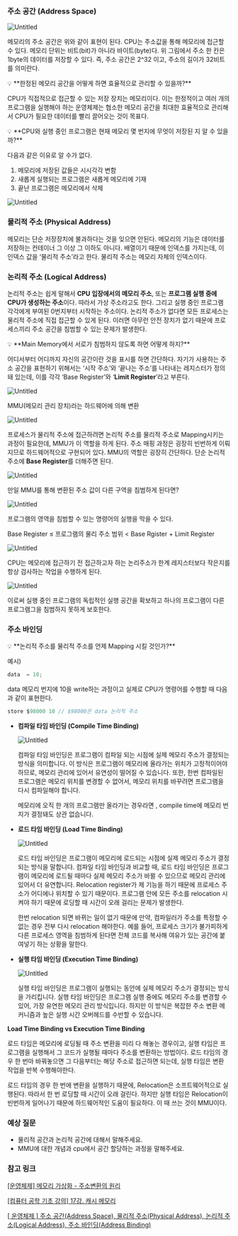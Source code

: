 ### 주소 공간 (Address Space)

![Untitled](./img/main_memory.png)

메모리의 주소 공간은 위와 같이 표현이 된다. CPU는 주소값을 통해 메모리에 접근할 수 있다. 메모리 단위는 비트(bit)가 아니라 바이트(byte)다. 위 그림에서 주소 한 칸은 1byte의 데이터를 저장할 수 있다. 즉, 주소 공간은 2^32 이고, 주소의 길이가 32비트를 의미란다.

<aside>
💡 **한정된 메모리 공간을 어떻게 하면 효율적으로 관리할 수 있을까?**

</aside>

CPU가 직접적으로 접근할 수 있는 저장 장치는 메모리이다. 이는 한정적이고 여러 개의 프로그램을 실행해야 하는 운영체제는 협소한 메모리 공간을 최대한 효율적으로 관리해서 CPU가 필요한 데이터를 빨리 끌어오는 것이 목표다. 

<aside>
💡 **CPU와 실행 중인 프로그램은 현재 메모리 몇 번지에 무엇이 저장된 지 알 수 있을까?**

</aside>

다음과 같은 이유로 알 수가 없다.

1. 메모리에 저장된 값들은 시시각각 변함
2. 새롭게 실행되는 프로그램은 새롭게 메모리에 기재
3. 끝난 프로그램은 메모리에서 삭제

![Untitled](./img/pl_address.png)

### 물리적 주소 (Physical Address)

메모리는 단순 저장장치에 불과하다는 것을 잊으면 안된다. 메모리의 기능은 데이터를 저장하는 컨테이너 그 이상 그 이하도 아니다. 배열이기 때문에 인덱스를 가지는데, 이 인덱스 값을 ‘물리적 주소’라고 한다. 물리적 주소는 메모리 자체의  인덱스이다.

### 논리적 주소 (Logical Address)

논리적 주소는 쉽게 말해서 **CPU 입장에서의 메모리 주소**, 또는 **프로그램 실행 중에 CPU가 생성하는 주소**이다. 따라서 가상 주소라고도  한다. 그리고 실행 중인 프로그램 각각에게 부여된 0번지부터 시작하는 주소이다. 논리적 주소가 없다면 모든 프로세스는 물리적 주소에 직접 접근할 수 있게 된다. 이러면 아무런 안전 장치가 없기 때문에 프로세스끼리 주소 공간을 침범할 수 있는 문제가 발생한다.

<aside>
💡 **Main Memory에서 서로가 침범하지 않도록 하면 어떻게 하지?**

</aside>

어디서부터 어디까지 자신의 공간이란 것을 표시를 하면 간단하다. 자기가 사용하는 주소 공간을 표현하기 위해서는 ‘시작 주소’와 ‘끝나는 주소’를 나타내는 레지스터가 정의돼 있는데, 이를 각각 ‘Base Register’와 ‘**Limit Register**’라고 부른다.

![Untitled](./img/mmu.png)

MMU(메모리 관리 장치)라는 하드웨어에 의해 변환

![Untitled](./img/mmu2.png)

프로세스가 물리적 주소에 접근하려면 논리적 주소를 물리적 주소로 Mapping시키는 과정이 필요한데, MMU가 이 역할을 하게 된다. 주소 매핑 과정은 굉장히 빈번하게 이뤄지므로 하드웨어적으로 구현되어 있다. MMU의 역할은 굉장히 간단하다. 단순 논리적 주소에 **Base Register**를 더해주면 된다.


![Untitled](./img/mmu3.png)

만일 MMU를 통해 변환된 주소 값이 다른 구역을 침범하게 된다면?


![Untitled](./img/mmu4.png)

프로그램의 영역을 침범할 수 있는 명령어의 실행을 막을 수 있다.

Base Register ≤ 프로그램의 물리 주소 범위 < Base Rgister + Limit Register


![Untitled](./img/mmu5.png)

CPU는 메모리에 접근하기 전 접근하고자 하는 논리주소가 한계 레지스터보다 작은지를 항상 검사하는 작업을 수행하게 된다.


![Untitled](./img/mmu6.png)

이로써 실행 중인 프로그램의 독립적인 실행 공간을 확보하고 하나의 프로그램이 다른 프로그램그을 침범하지 못하게 보호한다.

### 주소 바인딩

<aside>
💡 **논리적 주소를 물리적 주소를 언제 Mapping 시킬 것인가?**

</aside>

예시)

```c
data  = 10;
```

data 메모리 번지에 10을 write하는 과정이고 실제로 CPU가 명령어를 수행할 때 다음과 같이 표현한다.

```c
store $98000 10 // $98000은 data 논리적 주소
```

- **컴파일 타임 바인딩 (Compile Time Binding)**
    
    ![Untitled](./img/compiletimebinding.png)
    
    컴파일 타임 바인딩은 프로그램이 컴파일 되는 시점에 실제 메모리 주소가 결정되는 방식을 의미합니다. 이 방식은 프로그램이 메모리에 올라가는 위치가 고정적이어야 하므로, 메모리 관리에 있어서 유연성이 떨어질 수 있습니다. 또한, 한번 컴파일된 프로그램은 메모리 위치를 변경할 수 없어서, 메모리 위치를 바꾸려면 프로그램을 다시 컴파일해야 합니다.
    
    메모리에 오직 한 개의 프로그램만 올라가는 경우라면 , compile time에 메모리 번지가 결정돼도 상관 없습니다.
    

- **로드 타임 바인딩 (Load Time Binding)**
    
    ![Untitled](./img/loadtimebinding.png)
    
    로드 타임 바인딩은 프로그램이 메모리에 로드되는 시점에 실제 메모리 주소가 결정되는 방식을 말합니다. 컴파일 타임 바인딩과 비교할 때, 로드 타임 바인딩은 프로그램이 메모리에 로드될 때마다 실제 메모리 주소가 바뀔 수 있으므로 메모리 관리에 있어서 더 유연합니다. Relocation register가 제 기능을 하기 때문에 프로세스 주소가 어디에나 위치할 수 있기 때문이다. 프로그램 안에 모든 주소를 relocation 시켜야 하기 때문에 로딩할 때 시간이 오래 걸리는 문제가 발생한다.
    
    한번 relocation 되면 바뀌는 일이 없기 때문에 만약, 컴파일러가 주소를 특정할 수 없는 경우 전부 다시 relocation 해야한다. 예를 들어, 프로세스 크기가 불가피하게 다른 프로세스 영역을 침범하게 된다면 전체 코드를 복사해 여유가 있는 공간에 붙여넣기 하는 상황을 말한다.
    

- **실행 타임 바인딩 (Execution Time Binding)**
    
    ![Untitled](./img/executiontimebing.png)
    
    실행 타임 바인딩은 프로그램이 실행되는 동안에 실제 메모리 주소가 결정되는 방식을 가리킵니다. 실행 타임 바인딩은 프로그램 실행 중에도 메모리 주소를 변경할 수 있어, 가장 유연한 메모리 관리 방식입니다. 하지만 이 방식은 복잡한 주소 변환 메커니즘과 높은 실행 시간 오버헤드를 수반할 수 있습니다.
    

**Load Time Binding vs Execution Time Binding**

로드 타임은 메모리에 로딩될 때 주소 변환을 미리 다 해놓는 경우이고, 실행 타임은 프로그램을 실행해서 그 코드가 실행될 때마다 주소를 변환하는 방법이다. 로드 타임의 경우 한 번마 바꿔놓으면 그 다음부터는 해당 주소로 접근하면 되는데, 실행 타임은 변환 작업을 반복 수행해야한다.

로드 타임의 경우 한 번에 변환을 실행하기 때문에, Relocation은 소프트웨어적으로 실행된다. 따라서 한 번 로딩할 때 시간이 오래 걸린다. 하지만 실행 타임은 Relocation이 빈번하게 일어나기 때문에 하드웨어적인 도움이 필요하다. 이 때 쓰는 것이 MMU이다.

### 예상 질문

- 물리적 공간과 논리적 공간에 대해서 말해주세요.
- MMU에 대한 개념과 cpu에서 공간 할당하는 과정을 말해주세요.

### 참고 링크

[[운영체제] 메모리 가상화 - 주소변환의 원리](https://80000coding.oopy.io/88ff06d7-7931-4019-9ac2-75a120fc83de)

[[컴퓨터 공학 기초 강의] 17강. 캐시 메모리](https://www.youtube.com/watch?v=qLCP0PwRp_w)

[[ 운영체제 ] 주소 공간(Address Space), 물리적 주소(Physical Address), 논리적 주소(Logical Address), 주소 바인딩(Address Binding)](https://charles098.tistory.com/103)